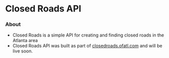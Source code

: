 Closed Roads API
================

### About
+ Closed Roads is a simple API for creating and finding closed roads in the Atlanta area
+ Closed Roads API was built as part of [closedroads.ofatl.com](http://closedroads.ofatl.com) and will be live soon.

